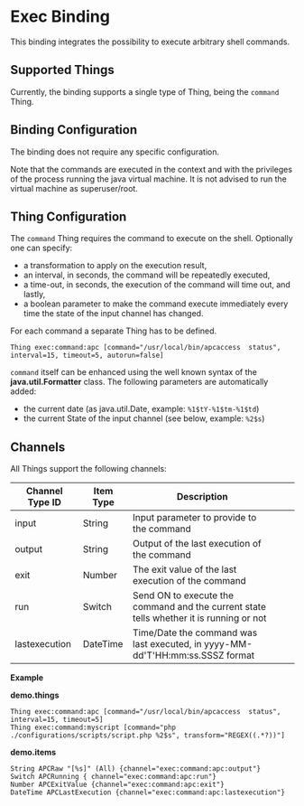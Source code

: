 # Exec Binding

This binding integrates the possibility to execute arbitrary shell commands.

## Supported Things

Currently, the binding supports a single type of Thing, being the ```command``` Thing.

## Binding Configuration

The binding does not require any specific configuration.

Note that the commands are executed in the context and with the privileges of the process running the java virtual machine.
It is not advised to run the virtual machine as superuser/root.

## Thing Configuration

The `command` Thing requires the command to execute on the shell.
Optionally one can specify:

-   a transformation to apply on the execution result,
-   an interval, in seconds, the command will be repeatedly executed,
-   a time-out, in seconds, the execution of the command will time out, and lastly,
-   a boolean parameter to make the command execute immediately every time the state of the input channel has changed.

For each command a separate Thing has to be defined.

```
Thing exec:command:apc [command="/usr/local/bin/apcaccess  status", interval=15, timeout=5, autorun=false]
```

`command` itself can be enhanced using the well known syntax of the **java.util.Formatter** class.
The following parameters are automatically added:

-   the current date (as java.util.Date, example: `%1$tY-%1$tm-%1$td`)
-   the current State of the input channel (see below, example: `%2$s`)

## Channels

All Things support the following channels:

| Channel Type ID | Item Type | Description                                                                             |   |   |
|-----------------|-----------|-----------------------------------------------------------------------------------------|---|---|
| input           | String    | Input parameter to provide to the command                                               |   |   |
| output          | String    | Output of the last execution of the command                                             |   |   |
| exit            | Number    | The exit value of the last execution of the command                                     |   |   |
| run             | Switch    | Send ON to execute the command and the current state tells whether it is running or not |   |   |
| lastexecution   | DateTime  | Time/Date the command was last executed, in yyyy-MM-dd'T'HH:mm:ss.SSSZ format           |   |   |


**Example**

**demo.things**

```
Thing exec:command:apc [command="/usr/local/bin/apcaccess  status", interval=15, timeout=5]
Thing exec:command:myscript [command="php ./configurations/scripts/script.php %2$s", transform="REGEX((.*?))"]
```

**demo.items**

```
String APCRaw "[%s]" (All) {channel="exec:command:apc:output"}
Switch APCRunning { channel="exec:command:apc:run"}
Number APCExitValue {channel="exec:command:apc:exit"}
DateTime APCLastExecution {channel="exec:command:apc:lastexecution"}
```
